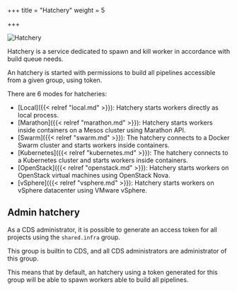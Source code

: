 +++
title = "Hatchery"
weight = 5

+++

![Hatchery](/images/hatchery.png)

Hatchery is a service dedicated to spawn and kill worker in accordance with build queue needs.

An hatchery is started with permissions to build all pipelines accessible from a given group, using token.

There are 6 modes for hatcheries:

 * [Local]({{< relref "local.md" >}}): Hatchery starts workers directly as local process.
 * [Marathon]({{< relref "marathon.md" >}}): Hatchery starts workers inside containers on a Mesos cluster using Marathon API.
 * [Swarm]({{< relref "swarm.md" >}}): The hatchery connects to a Docker Swarm cluster and starts workers inside containers.
 * [Kubernetes]({{< relref "kubernetes.md" >}}): The hatchery connects to a Kubernetes cluster and starts workers inside containers.
 * [OpenStack]({{< relref "openstack.md" >}}): Hatchery starts workers on OpenStack virtual machines using OpenStack Nova.
 * [vSphere]({{< relref "vsphere.md" >}}): Hatchery starts workers on vSphere datacenter using VMware vSphere.


## Admin hatchery

As a CDS administrator, it is possible to generate an access token for all projects using the `shared.infra` group.

This group is builtin to CDS, and all CDS administrators are administrator of this group.

This means that by default, an hatchery using a token generated for this group will be able to spawn workers able to build all pipelines.
